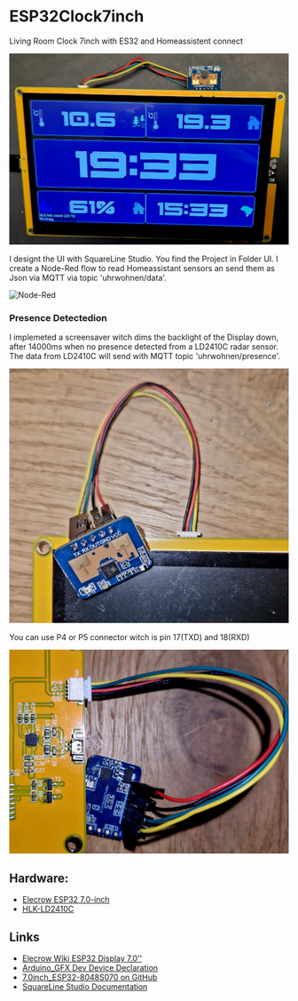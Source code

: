 # ESP32Clock7inch
Living Room Clock 7inch with ES32 and Homeassistent connect

![Display](images/display.jpg)

I designt the UI with SquareLine Studio. You find the Project in Folder UI. I create a Node-Red flow to read Homeassistant sensors an send them as Json via MQTT via topic 'uhrwohnen/data'. 

![Node-Red](imagesnode-red-flow.jpg)


### Presence Detectedion
I implemeted a screensaver witch dims the backlight of the Display down, after 14000ms when no presence detected from a LD2410C radar sensor. The data from LD2410C will send with MQTT topic 'uhrwohnen/presence'.

![LD2410C](images/front_ld2410c.jpg)

You can use P4 or P5 connector witch is pin 17(TXD) and 18(RXD)

![LD2410C](images/back_p5_connect.jpg)

## Hardware:
* [Elecrow ESP32 7.0-inch](https://de.aliexpress.com/item/1005005928865239.html)
* [HLK-LD2410C](https://de.aliexpress.com/item/1005005069619177.html)

## Links
* [Elecrow Wiki ESP32 Display 7.0''](https://www.elecrow.com/wiki/index.php?title=ESP32_Display_7.0%27%27_Intelligent_Touch_Screen_Wi-Fi%26BLE_800*480_HMI_Display)
* [Arduino_GFX Dev Device Declaration](https://github.com/moononournation/Arduino_GFX/wiki/Dev-Device-Declaration#esp32-8048s070)
* [7.0inch_ESP32-8048S070 on GitHub](https://github.com/wegi1/ESP32-8048S070-7INCH-LCD)
* [SquareLine Studio Documentation](https://docs.squareline.io/docs/squareline)
